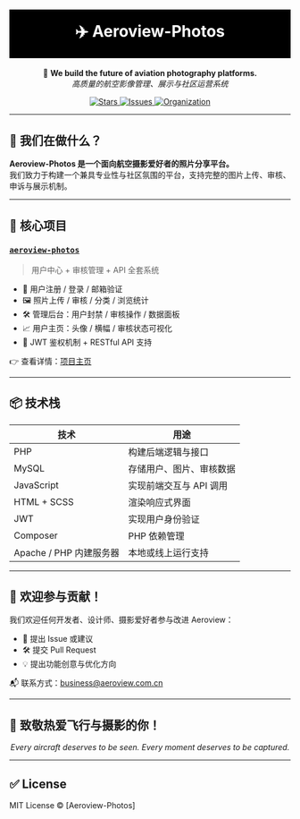 <h1 align="center" style="background: #000; color: #fff; padding: 1.2rem 0;">
  ✈️ Aeroview-Photos
</h1>

<p align="center">
  📸 <strong>We build the future of aviation photography platforms.</strong><br />
  <em>高质量的航空影像管理、展示与社区运营系统</em>
</p>

<p align="center">
  <a href="https://github.com/Aeroview-Photos/Aeroview_Photos/stargazers">
    <img src="https://img.shields.io/github/stars/Aeroview-Photos/Aeroview_Photos?style=flat-square&color=blue" alt="Stars" />
  </a>
  <a href="https://github.com/Aeroview-Photos/Aeroview_Photos/issues">
    <img src="https://img.shields.io/github/issues/Aeroview-Photos/Aeroview_Photos?style=flat-square" alt="Issues" />
  </a>
  <a href="https://github.com/Aeroview-Photos">
    <img src="https://img.shields.io/badge/org-Aeroview--Photos-black?style=flat-square" alt="Organization" />
  </a>
</p>

---

## 🚀 我们在做什么？

**Aeroview-Photos 是一个面向航空摄影爱好者的照片分享平台。**  
我们致力于构建一个兼具专业性与社区氛围的平台，支持完整的图片上传、审核、申诉与展示机制。

---

## 🔧 核心项目

### [`aeroview-photos`](https://github.com/Aeroview-Photos/aeroview-photos)

> 用户中心 + 审核管理 + API 全套系统

- 🧑 用户注册 / 登录 / 邮箱验证
- 🖼️ 照片上传 / 审核 / 分类 / 浏览统计
- 🛠️ 管理后台：用户封禁 / 审核操作 / 数据面板
- 📈 用户主页：头像 / 横幅 / 审核状态可视化
- 🔐 JWT 鉴权机制 + RESTful API 支持

👉 查看详情：[项目主页](https://github.com/Aeroview-Photos/Aeroview_Photos)

---

## 📦 技术栈

| 技术 | 用途 |
|------|------|
| PHP | 构建后端逻辑与接口 |
| MySQL | 存储用户、图片、审核数据 |
| JavaScript | 实现前端交互与 API 调用 |
| HTML + SCSS | 渲染响应式界面 |
| JWT | 实现用户身份验证 |
| Composer | PHP 依赖管理 |
| Apache / PHP 内建服务器 | 本地或线上运行支持 |

---

## 🤝 欢迎参与贡献！

我们欢迎任何开发者、设计师、摄影爱好者参与改进 Aeroview：

- 💬 提出 Issue 或建议
- 🛠️ 提交 Pull Request
- 💡 提出功能创意与优化方向

📬 联系方式：[business@aeroview.com.cn](mailto:business@aeroview.com.cn)

---

## 🛫 致敬热爱飞行与摄影的你！

<p align="center">
  <em>Every aircraft deserves to be seen. Every moment deserves to be captured.</em>
</p>

---

## ✅ License

MIT License © [Aeroview-Photos]
